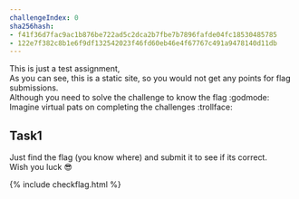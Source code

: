 ```yaml
---
challengeIndex: 0
sha256hash: 
- f41f36d7fac9ac1b876be722ad5c2dca2b7fbe7b7896fafde04fc18530485785
- 122e7f382c8b1e6f9df132542023f46fd60eb46e4f67767c491a9478140d11db
---
```


This is just a test assignment,  
As you can see, this is a static site, so you would not get any points for flag submissions.  
Although you need to solve the challenge to know the flag :godmode:  
Imagine virtual pats on completing the challenges :trollface:  

## Task1
Just find the flag (you know where) and submit it to see if its correct.  
Wish you luck :sunglasses:  
<!-- inspect element rocks yo flag{congrats} -->

{% include checkflag.html %}


